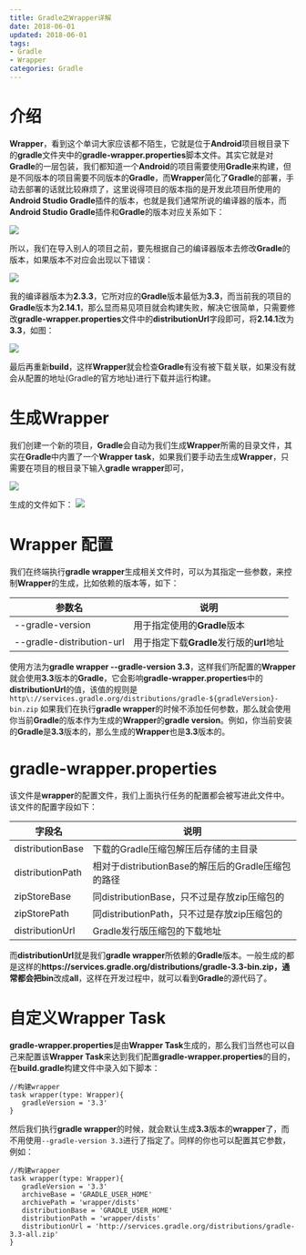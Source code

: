 ```yaml
---
title: Gradle之Wrapper详解
date: 2018-06-01
updated: 2018-06-01
tags:
- Gradle
- Wrapper
categories: Gradle
---
```


# 介绍
**Wrapper**，看到这个单词大家应该都不陌生，它就是位于**Android**项目根目录下的**gradle**文件夹中的**gradle-wrapper.properties**脚本文件。其实它就是对**Gradle**的一层包装，我们都知道一个**Android**的项目需要使用**Gradle**来构建，但是不同版本的项目需要不同版本的**Gradle**，而**Wrapper**简化了**Gradle**的部署，手动去部署的话就比较麻烦了，这里说得项目的版本指的是开发此项目所使用的**Android Studio Gradle**插件的版本，也就是我们通常所说的编译器的版本，而**Android Studio Gradle**插件和**Gradle**的版本对应关系如下：

![](https://upload-images.jianshu.io/upload_images/2349677-4a232efe9ab386c9.png?imageMogr2/auto-orient/strip%7CimageView2/2/w/1240)

所以，我们在导入别人的项目之前，要先根据自己的编译器版本去修改**Gradle**的版本，如果版本不对应会出现以下错误：

![](https://upload-images.jianshu.io/upload_images/2349677-60cdad7be2b27726.png?imageMogr2/auto-orient/strip%7CimageView2/2/w/550)

我的编译器版本为**2.3.3**，它所对应的**Gradle**版本最低为**3.3**，而当前我的项目的**Gradle**版本为**2.14.1**，那么显而易见项目就会构建失败，解决它很简单，只需要修改**gradle-wrapper.properties**文件中的**distributionUrl**字段即可，将**2.14.1**改为**3.3**，如图：

![](https://upload-images.jianshu.io/upload_images/2349677-914550994f1edbc8.png?imageMogr2/auto-orient/strip%7CimageView2/2/w/550)

最后再重新**build**，这样**Wrapper**就会检查**Gradle**有没有被下载关联，如果没有就会从配置的地址(Gradle的官方地址)进行下载并运行构建。

# 生成Wrapper
我们创建一个新的项目，**Gradle**会自动为我们生成**Wrapper**所需的目录文件，其实在**Gradle**中内置了一个**Wrapper task**，如果我们要手动去生成**Wrapper**，只需要在项目的根目录下输入**gradle wrapper**即可，

![](https://upload-images.jianshu.io/upload_images/2349677-aeeb16786014ef8a.png?imageMogr2/auto-orient/strip%7CimageView2/2/w/1240)

生成的文件如下：
![](https://upload-images.jianshu.io/upload_images/2349677-32c6055ee5b5037e.png?imageMogr2/auto-orient/strip%7CimageView2/2/w/1240)

# Wrapper 配置
我们在终端执行**gradle wrapper**生成相关文件时，可以为其指定一些参数，来控制**Wrapper**的生成，比如依赖的版本等，如下：

|  参数名 | 说明 |  
|------------|-------|
| --gradle-version | 用于指定使用的**Gradle**版本 |
| --gradle-distribution-url | 用于指定下载**Gradle**发行版的**url**地址 |

使用方法为**gradle wrapper --gradle-version 3.3**，这样我们所配置的**Wrapper**就会使用**3.3**版本的**Gradle**，它会影响**gradle-wrapper.properties**中的**distributionUrl**的值，该值的规则是`http\://services.gradle.org/distributions/gradle-${gradleVersion}-bin.zip`
如果我们在执行**gradle wrapper**的时候不添加任何参数，那么就会使用你当前**Gradle**的版本作为生成的**Wrapper**的**gradle version**。例如，你当前安装的**Gradle**是**3.3**版本的，那么生成的**Wrapper**也是**3.3**版本的。

# gradle-wrapper.properties
该文件是**wrapper**的配置文件，我们上面执行任务的配置都会被写进此文件中。该文件的配置字段如下：

| 字段名 | 说明 |
| --- | --- | 
| distributionBase | 下载的Gradle压缩包解压后存储的主目录 |
| distributionPath | 相对于distributionBase的解压后的Gradle压缩包的路径 |
| zipStoreBase | 同distributionBase，只不过是存放zip压缩包的 |
| zipStorePath | 同distributionPath，只不过是存放zip压缩包的 |
| distributionUrl | Gradle发行版压缩包的下载地址 |

而**distributionUrl**就是我们**gradle wrapper**所依赖的**Gradle**版本。一般生成的都是这样的**https\://services.gradle.org/distributions/gradle-3.3-bin.zip，**通常都会把**bin**改成**all**，这样在开发过程中，就可以看到**Gradle**的源代码了。

# 自定义Wrapper Task

**gradle-wrapper.properties**是由**Wrapper Task**生成的，那么我们当然也可以自己来配置该**Wrapper Task**来达到我们配置**gradle-wrapper.properties**的目的，在**build.gradle**构建文件中录入如下脚本：

	//构建wrapper
    task wrapper(type: Wrapper){
       gradleVersion = '3.3'
    }

然后我们执行**gradle wrapper**的时候，就会默认生成**3.3**版本的**wrapper**了，而不用使用`--gradle-version 3.3`进行了指定了。同样的你也可以配置其它参数，例如：

	//构建wrapper
    task wrapper(type: Wrapper){
       gradleVersion = '3.3'
       archiveBase = 'GRADLE_USER_HOME'
       archivePath = 'wrapper/dists'
       distributionBase = 'GRADLE_USER_HOME'
       distributionPath = 'wrapper/dists'
       distributionUrl = 'http://services.gradle.org/distributions/gradle-3.3-all.zip'
    }


















